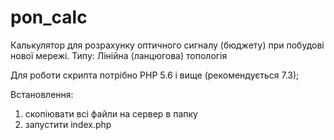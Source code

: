# pon_calc
Калькулятор для розрахунку оптичного сигналу (бюджету) при побудові нової мережі. Типу: Лінійна (ланцюгова) топологія 

Для роботи скрипта потрібно PHP 5.6 і вище (рекомендується 7.3);

Встановлення:
1. скопіювати всі файли на сервер в папку
2. запустити index.php

